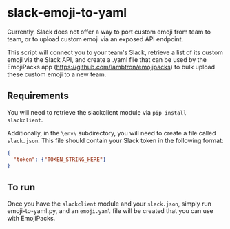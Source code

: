 # slack-emoji-to-yaml

Currently, Slack does not offer a way to port custom emoji from team to team, or to upload custom emoji via an exposed API endpoint. 

This script will connect you to your team's Slack, retrieve a list of its custom emoji via the Slack API, and create a .yaml file that can be used by the EmojiPacks app (https://github.com/lambtron/emojipacks) to bulk upload these custom emoji to a new team.

## Requirements
You will need to retrieve the slackclient module via `pip install slackclient`.

Additionally, in the `\env\` subdirectory, you will need to create a file called `slack.json`. This file should contain your Slack token in the following format:

```json
{
  "token": {"TOKEN_STRING_HERE"}
}
```

## To run

Once you have the `slackclient` module and your `slack.json`, simply run emoji-to-yaml.py, and an `emoji.yaml` file will be created that you can use with EmojiPacks.
